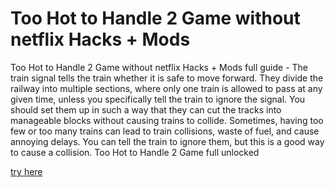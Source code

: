 # Too Hot to Handle 2 Game without netflix Hacks + Mods
Too Hot to Handle 2 Game without netflix Hacks + Mods full guide - The train signal tells the train whether it is safe to move forward. They divide the railway into multiple sections, where only one train is allowed to pass at any given time, unless you specifically tell the train to ignore the signal. You should set them up in such a way that they can cut the tracks into manageable blocks without causing trains to collide. Sometimes, having too few or too many trains can lead to train collisions, waste of fuel, and cause annoying delays. You can tell the train to ignore them, but this is a good way to cause a collision. Too Hot to Handle 2 Game full unlocked

[try here](https://axegomod.top/too-hot-to-handle-2-game/)

